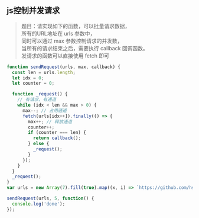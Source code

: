 ## js控制并发请求
> 题目：请实现如下的函数，可以批量请求数据，  
> 所有的URL地址在 urls 参数中，  
> 同时可以通过 max 参数控制请求的并发数，  
> 当所有的请求结束之后，需要执行 callback 回调函数。  
> 发请求的函数可以直接使用 fetch 即可  
>

```js
function sendRequest(urls, max, callback) {
  const len = urls.length;
  let idx = 0;
  let counter = 0;

  function _request() {
    // 有请求，有通道
    while (idx < len && max > 0) {
      max--; // 占用通道
      fetch(urls[idx++]).finally(() => {
        max++; // 释放通道
        counter++;
        if (counter === len) {
          return callback();
        } else {
          _request();
        }
      });
    }
  }
  _request();
}
var urls = new Array(7).fill(true).map((x, i) => `https://github.com/hstarorg/HstarDoc/issues/${i + 1}`);

sendRequest(urls, 5, function() {
  console.log('done');
});

```
